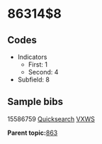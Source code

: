 # 86314$8

## Codes

-   Indicators
    -   First: 1
    -   Second: 4
-   Subfield: 8

## Sample bibs

15586759 [Quicksearch](https://search.library.yale.edu/catalog/15586759) [VXWS](http://prodorbis.library.yale.edu:7014/vxws/GetHoldingsService?bibId=15586759)

**Parent topic:**[863](../../tags/863/863.md)


